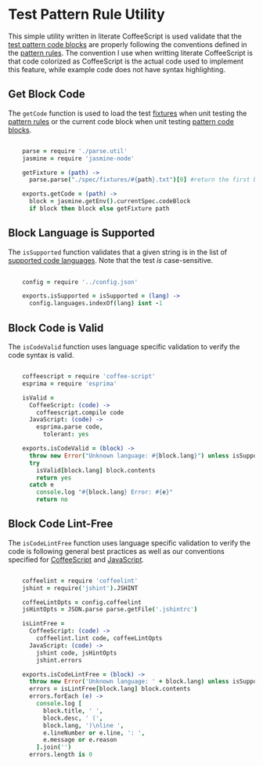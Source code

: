 Test Pattern Rule Utility
=========================

This simple utility written in literate CoffeeScript is used validate that the [test pattern code blocks](parse.util.coffee.md#anatomy-of-a-test-pattern-code-block) are properly following the conventions defined in the [pattern rules](../rules). The convention I use when writting literate CoffeeScript is that code colorized as CoffeeScript is the actual code used to implement this feature, while example code does not have syntax highlighting.

Get Block Code
--------------

The `getCode` function is used to load the test [fixtures](../fixtures) when unit testing the [pattern rules](../rules) or the current code block when unit testing [pattern code blocks](../../patterns).

```CoffeeScript

    parse = require './parse.util'
    jasmine = require 'jasmine-node'

    getFixture = (path) ->
      parse.parse("./spec/fixtures/#{path}.txt")[0] #return the first block

    exports.getCode = (path) ->
      block = jasmine.getEnv().currentSpec.codeBlock
      if block then block else getFixture path
```

Block Language is Supported
---------------------------

The `isSupported` function validates that a given string is in the list of [supported code languages](../config.json#L2). Note that the test *is* case-sensitive.

```CoffeeScript
    
    config = require '../config.json'

    exports.isSupported = isSupported = (lang) ->
      config.languages.indexOf(lang) isnt -1
```

Block Code is Valid
-------------------

The `isCodeValid` function uses language specific validation to verify the code syntax is valid. 

```CoffeeScript

    coffeescript = require 'coffee-script'
    esprima = require 'esprima'

    isValid =
      CoffeeScript: (code) ->
        coffeescript.compile code
      JavaScript: (code) ->
        esprima.parse code,
          tolerant: yes

    exports.isCodeValid = (block) ->
      throw new Error("Unknown language: #{block.lang}") unless isSupported block.lang
      try
        isValid[block.lang] block.contents
        return yes
      catch e
        console.log "#{block.lang} Error: #{e}"
        return no
```

Block Code Lint-Free
--------------------

The `isCodeLintFree` function uses language specific validation to verify the code is following general best practices as well as our conventions specified for [CoffeeScript](../config.json) and [JavaScript](../../.jshintrc). 

```CoffeeScript

    coffeelint = require 'coffeelint'
    jshint = require('jshint').JSHINT

    coffeeLintOpts = config.coffeelint
    jsHintOpts = JSON.parse parse.getFile('.jshintrc')

    isLintFree =
      CoffeeScript: (code) ->
        coffeelint.lint code, coffeeLintOpts
      JavaScript: (code) ->
        jshint code, jsHintOpts
        jshint.errors

    exports.isCodeLintFree = (block) ->
      throw new Error('Unknown language: ' + block.lang) unless isSupported(block.lang)
      errors = isLintFree[block.lang] block.contents
      errors.forEach (e) ->
        console.log [
          block.title, ' ', 
          block.desc, ' (', 
          block.lang, ')\nline ', 
          e.lineNumber or e.line, ': ',
          e.message or e.reason
        ].join('')
      errors.length is 0
```